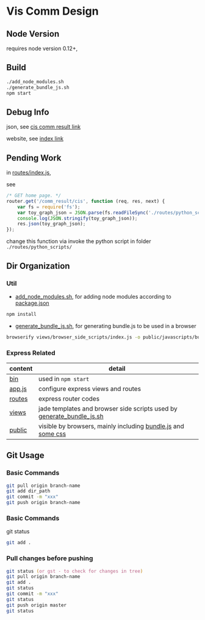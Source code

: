 # Vis Comm Design
## Node Version

requires node version 0.12+,


## Build

```zsh
./add_node_modules.sh
./generate_bundle_js.sh
npm start
```

## Debug Info

json, see [cis comm result link](http://localhost:3000/comm_result/cis)

website, see [index link](http://localhost:3000/)

## Pending Work

in [routes/index.js](routes/index.js),

see

```javascript
/* GET home page. */
router.get('/comm_result/cis', function (req, res, next) {
    var fs = require('fs');
    var toy_graph_json = JSON.parse(fs.readFileSync('./routes/python_scripts/toy_graph.json', 'utf8'));
    console.log(JSON.stringify(toy_graph_json));
    res.json(toy_graph_json);
});

```

change this function via invoke the python script in folder `./routes/python_scripts/`

## Dir Organization
### Util
- [add_node_modules.sh](add_node_modules.sh), for adding node modules according to [package.json](package.json)

```zsh
npm install
```

- [generate_bundle_js.sh](generate_bundle_js.sh), for generating bundle.js to be used in a browser

```zsh
browserify views/browser_side_scripts/index.js -o public/javascripts/bundle.js
```

### Express Related

content | detail
--- | ---
[bin](bin) | used in `npm start`
[app.js](app.js) | configure express views and routes
[routes](routes) | express router codes
[views](views) | jade templates and browser side scripts used by [generate_bundle_js.sh](generate_bundle_js.sh)
[public](public) | visible by browsers, mainly including [bundle.js](public/javascripts/bundle.js) and [some css](public/stylesheets)

## Git Usage 
### Basic Commands

```zsh
git pull origin branch-name
git add dir_path
git commit -m "xxx"
git push origin branch-name
```

### Basic Commands
git status
```zsh
git add .
```

### Pull changes before pushing
```zsh
git status (or gst - to check for changes in tree)
git pull origin branch-name
git add .
git status
git commit -m "xxx"
git status
git push origin master
git status
```

